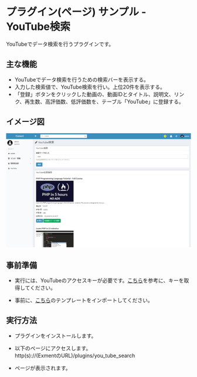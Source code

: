 # プラグイン(ページ) サンプル - YouTube検索
YouTubeでデータ検索を行うプラグインです。

## 主な機能

- YouTubeでデータ検索を行うための検索バーを表示する。
- 入力した検索値で、YouTube検索を行い。上位20件を表示する。
- 「登録」ボタンをクリックした動画の、動画IDとタイトル、説明文、リンク、再生数、高評価数、低評価数を、テーブル「YouTube」に登録する。

## イメージ図
![イメージ](thumbnail1.png)

## 事前準備

- 実行には、YouTubeのアクセスキーが必要です。[こちら](https://qiita.com/shinkai_/items/10a400c25de270cb02e4)を参考に、キーを取得してください。  
  
- 事前に、[こちら](https://exment.net/downloads/sample/template/YouTube.zip)のテンプレートをインポートしてください。


## 実行方法
- プラグインをインストールします。

- 以下のページにアクセスします。  
http(s)://(ExmentのURL)/plugins/you_tube_search

- ページが表示されます。  

